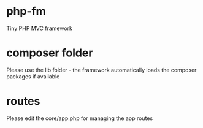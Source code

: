 # php-fm
 Tiny PHP MVC framework

 # composer folder
 Please use the lib folder - the framework automatically loads the composer packages if available

# routes
Please edit the core/app.php for managing the app routes
